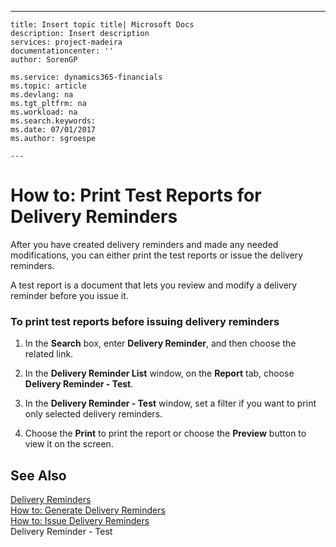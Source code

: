 ---
    title: Insert topic title| Microsoft Docs
    description: Insert description
    services: project-madeira
    documentationcenter: ''
    author: SorenGP

    ms.service: dynamics365-financials
    ms.topic: article
    ms.devlang: na
    ms.tgt_pltfrm: na
    ms.workload: na
    ms.search.keywords:
    ms.date: 07/01/2017
    ms.author: sgroespe

    ---
# How to: Print Test Reports for Delivery Reminders
After you have created delivery reminders and made any needed modifications, you can either print the test reports or issue the delivery reminders.  
  
 A test report is a document that lets you review and modify a delivery reminder before you issue it.  
  
### To print test reports before issuing delivery reminders  
  
1.  In the **Search** box, enter **Delivery Reminder**, and then choose the related link.  
  
2.  In the **Delivery Reminder List** window, on the **Report** tab, choose **Delivery Reminder - Test**.  
  
3.  In the **Delivery Reminder - Test** window, set a filter if you want to print only selected delivery reminders.  
  
4.  Choose the **Print** to print the report or choose the **Preview** button to view it on the screen.  
  
## See Also  
 [Delivery Reminders](../delivery-reminders.md)   
 [How to: Generate Delivery Reminders](../how-to-generate-delivery-reminders.md)   
 [How to: Issue Delivery Reminders](../how-to-issue-delivery-reminders.md)   
 Delivery Reminder - Test
